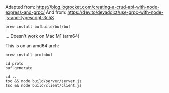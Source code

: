 Adapted from: https://blog.logrocket.com/creating-a-crud-api-with-node-express-and-grpc/
And from: https://dev.to/devaddict/use-grpc-with-node-js-and-typescript-3c58

```shell
brew install bufbuild/buf/buf
```

... Doesn't work on Mac M1 (arm64)

This is on an amd64 arch:

```shell
brew install protobuf

cd proto
buf generate

cd ..
tsc && node build/server/server.js
tsc && node build/client/client.js
```
